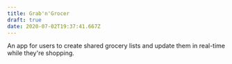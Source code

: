 ```yaml
---
title: Grab'n'Grocer
draft: true
date: 2020-07-02T19:37:41.667Z
---
```

An app for users to create shared grocery lists and update them in real-time while they're shopping.